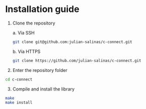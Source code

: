 # Installation guide

1. Clone the repository 

    a. Vía SSH
    ```bash
    git clone git@github.com:julian-salinas/c-connect.git
    ```

    b. Vía HTTPS
    ```bash
    git clone https://github.com/julian-salinas/c-connect.git
    ```

2. Enter the repository folder
```bash
cd c-connect
```

3. Compile and install the library
```bash
make
make install
```